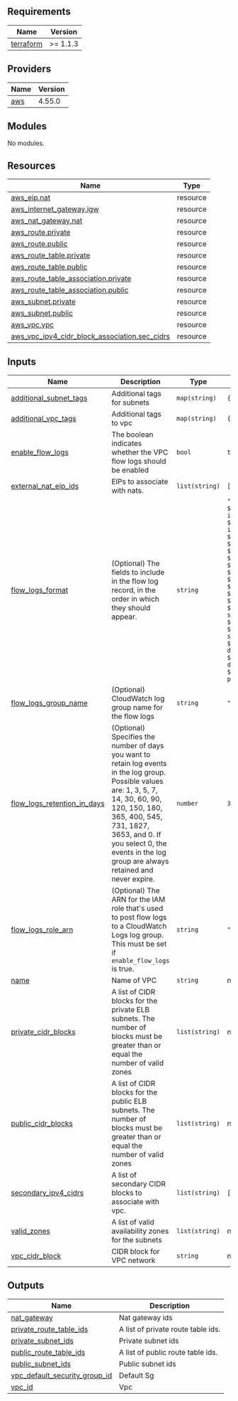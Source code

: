 <!-- BEGIN_TF_DOCS -->
## Requirements

| Name | Version |
|------|---------|
| <a name="requirement_terraform"></a> [terraform](#requirement\_terraform) | >= 1.1.3 |

## Providers

| Name | Version |
|------|---------|
| <a name="provider_aws"></a> [aws](#provider\_aws) | 4.55.0 |

## Modules

No modules.

## Resources

| Name | Type |
|------|------|
| [aws_eip.nat](https://registry.terraform.io/providers/hashicorp/aws/latest/docs/resources/eip) | resource |
| [aws_internet_gateway.igw](https://registry.terraform.io/providers/hashicorp/aws/latest/docs/resources/internet_gateway) | resource |
| [aws_nat_gateway.nat](https://registry.terraform.io/providers/hashicorp/aws/latest/docs/resources/nat_gateway) | resource |
| [aws_route.private](https://registry.terraform.io/providers/hashicorp/aws/latest/docs/resources/route) | resource |
| [aws_route.public](https://registry.terraform.io/providers/hashicorp/aws/latest/docs/resources/route) | resource |
| [aws_route_table.private](https://registry.terraform.io/providers/hashicorp/aws/latest/docs/resources/route_table) | resource |
| [aws_route_table.public](https://registry.terraform.io/providers/hashicorp/aws/latest/docs/resources/route_table) | resource |
| [aws_route_table_association.private](https://registry.terraform.io/providers/hashicorp/aws/latest/docs/resources/route_table_association) | resource |
| [aws_route_table_association.public](https://registry.terraform.io/providers/hashicorp/aws/latest/docs/resources/route_table_association) | resource |
| [aws_subnet.private](https://registry.terraform.io/providers/hashicorp/aws/latest/docs/resources/subnet) | resource |
| [aws_subnet.public](https://registry.terraform.io/providers/hashicorp/aws/latest/docs/resources/subnet) | resource |
| [aws_vpc.vpc](https://registry.terraform.io/providers/hashicorp/aws/latest/docs/resources/vpc) | resource |
| [aws_vpc_ipv4_cidr_block_association.sec_cidrs](https://registry.terraform.io/providers/hashicorp/aws/latest/docs/resources/vpc_ipv4_cidr_block_association) | resource |

## Inputs

| Name | Description | Type | Default | Required |
|------|-------------|------|---------|:--------:|
| <a name="input_additional_subnet_tags"></a> [additional\_subnet\_tags](#input\_additional\_subnet\_tags) | Additional tags for subnets | `map(string)` | `{}` | no |
| <a name="input_additional_vpc_tags"></a> [additional\_vpc\_tags](#input\_additional\_vpc\_tags) | Additional tags to vpc | `map(string)` | `{}` | no |
| <a name="input_enable_flow_logs"></a> [enable\_flow\_logs](#input\_enable\_flow\_logs) | The boolean indicates whether the VPC flow logs should be enabled | `bool` | `true` | no |
| <a name="input_external_nat_elasip_ids"></a> [external\_nat\_eip\_ids](#input\_external\_nat\_eip\_ids) | EIPs to associate with nats. | `list(string)` | `[]` | no |
| <a name="input_flow_logs_format"></a> [flow\_logs\_format](#input\_flow\_logs\_format) | (Optional) The fields to include in the flow log record, in the order in which they should appear. | `string` | `"${version} ${account-id} ${interface-id} ${srcaddr} ${dstaddr} ${srcport} ${dstport} ${protocol} ${packets} ${bytes} ${start} ${end} ${action} ${log-status} ${tcp-flags} ${pkt-srcaddr} ${pkt-dstaddr} ${flow-direction} ${traffic-path}"` | no |
| <a name="input_flow_logs_group_name"></a> [flow\_logs\_group\_name](#input\_flow\_logs\_group\_name) | (Optional) CloudWatch log group name for the flow logs | `string` | `""` | no |
| <a name="input_flow_logs_retention_in_days"></a> [flow\_logs\_retention\_in\_days](#input\_flow\_logs\_retention\_in\_days) | (Optional) Specifies the number of days you want to retain log events in the log group. Possible values are: 1, 3, 5, 7, 14, 30, 60, 90, 120, 150, 180, 365, 400, 545, 731, 1827, 3653, and 0. If you select 0, the events in the log group are always retained and never expire. | `number` | `365` | no |
| <a name="input_flow_logs_role_arn"></a> [flow\_logs\_role\_arn](#input\_flow\_logs\_role\_arn) | (Optional) The ARN for the IAM role that's used to post flow logs to a CloudWatch Logs log group. This must be set if `enable_flow_logs` is true. | `string` | `""` | no |
| <a name="input_name"></a> [name](#input\_name) | Name of VPC | `string` | n/a | yes |
| <a name="input_private_cidr_blocks"></a> [private\_cidr\_blocks](#input\_private\_cidr\_blocks) | A list of CIDR blocks for the private ELB subnets. The number of blocks must be greater than or equal the number of valid zones | `list(string)` | n/a | yes |
| <a name="input_public_cidr_blocks"></a> [public\_cidr\_blocks](#input\_public\_cidr\_blocks) | A list of CIDR blocks for the public ELB subnets. The number of blocks must be greater than or equal the number of valid zones | `list(string)` | n/a | yes |
| <a name="input_secondary_ipv4_cidrs"></a> [secondary\_ipv4\_cidrs](#input\_secondary\_ipv4\_cidrs) | A list of secondary CIDR blocks to associate with vpc. | `list(string)` | `[]` | no |
| <a name="input_valid_zones"></a> [valid\_zones](#input\_valid\_zones) | A list of valid availability zones for the subnets | `list(string)` | n/a | yes |
| <a name="input_vpc_cidr_block"></a> [vpc\_cidr\_block](#input\_vpc\_cidr\_block) | CIDR block for VPC network | `string` | n/a | yes |

## Outputs

| Name | Description |
|------|-------------|
| <a name="output_nat_gateway"></a> [nat\_gateway](#output\_nat\_gateway) | Nat gateway ids |
| <a name="output_private_route_table_ids"></a> [private\_route\_table\_ids](#output\_private\_route\_table\_ids) | A list of private route table ids. |
| <a name="output_private_subnet_ids"></a> [private\_subnet\_ids](#output\_private\_subnet\_ids) | Private subnet ids |
| <a name="output_public_route_table_ids"></a> [public\_route\_table\_ids](#output\_public\_route\_table\_ids) | A list of public route table ids. |
| <a name="output_public_subnet_ids"></a> [public\_subnet\_ids](#output\_public\_subnet\_ids) | Public subnet ids |
| <a name="output_vpc_default_security_group_id"></a> [vpc\_default\_security\_group\_id](#output\_vpc\_default\_security\_group\_id) | Default Sg |
| <a name="output_vpc_id"></a> [vpc\_id](#output\_vpc\_id) | Vpc |
<!-- END_TF_DOCS -->